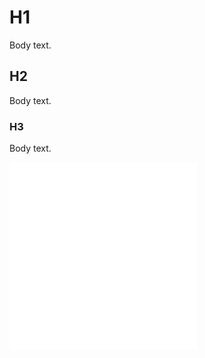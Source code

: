 # H1

Body text.

## H2

Body text.

### H3

Body text.

<embed src="./snippets/_snippet_test.md" />
<embed src="./snippets/_snippet_test2.md" />